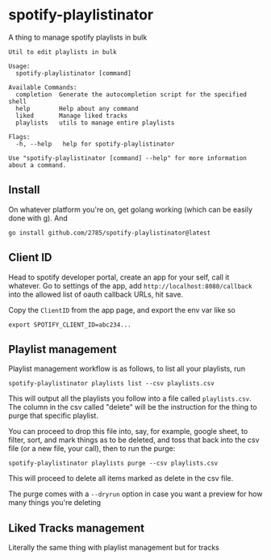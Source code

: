 # spotify-playlistinator

A thing to manage spotify playlists in bulk

```
Util to edit playlists in bulk

Usage:
  spotify-playlistinator [command]

Available Commands:
  completion  Generate the autocompletion script for the specified shell
  help        Help about any command
  liked       Manage liked tracks
  playlists   utils to manage entire playlists

Flags:
  -h, --help   help for spotify-playlistinator

Use "spotify-playlistinator [command] --help" for more information about a command.
```

## Install

On whatever platform you're on, get golang working (which can be easily done with [g](https://github.com/stefanmaric/g)). And

```shell
go install github.com/2785/spotify-playlistinator@latest
```

## Client ID

Head to spotify developer portal, create an app for your self, call it whatever. Go to settings of the app, add `http://localhost:8080/callback` into the allowed list of oauth callback URLs, hit save.

Copy the `ClientID` from the app page, and export the env var like so

```shell
export SPOTIFY_CLIENT_ID=abc234...
```

## Playlist management

Playlist management workflow is as follows, to list all your playlists, run

```shell
spotify-playlistinator playlists list --csv playlists.csv
```

This will output all the playlists you follow into a file called `playlists.csv`. The column in the csv called "delete" will be the instruction for the thing to purge that specific playlist.

You can proceed to drop this file into, say, for example, google sheet, to filter, sort, and mark things as to be deleted, and toss that back into the csv file (or a new file, your call), then to run the purge:

```shell
spotify-playlistinator playlists purge --csv playlists.csv
```

This will proceed to delete all items marked as delete in the csv file.

The purge comes with a `--dryrun` option in case you want a preview for how many things you're deleting

## Liked Tracks management

Literally the same thing with playlist management but for tracks
